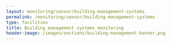 ```yaml
---
layout: monitoring/sensor/building-management-systems
permalink: /monitoring/sensor/building-management-systems
type: facilities
title: Building management systems monitoring
header-image: /images/sections/building-management-banner.png
---
```


